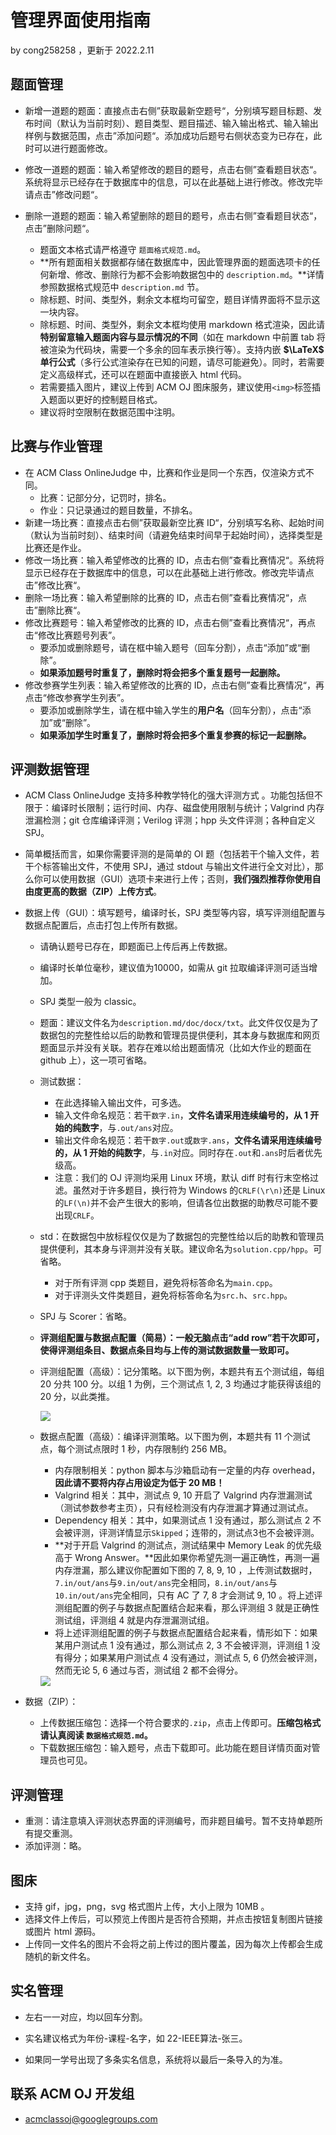 # 管理界面使用指南

by cong258258 ，更新于 2022.2.11

## 题面管理

- 新增一道题的题面：直接点击右侧”获取最新空题号“，分别填写题目标题、发布时间（默认为当前时刻）、题目类型、题目描述、输入输出格式、输入输出样例与数据范围，点击”添加问题“。添加成功后题号右侧状态变为已存在，此时可以进行题面修改。

- 修改一道题的题面：输入希望修改的题目的题号，点击右侧”查看题目状态“。系统将显示已经存在于数据库中的信息，可以在此基础上进行修改。修改完毕请点击”修改问题“。

- 删除一道题的题面：输入希望删除的题目的题号，点击右侧”查看题目状态“，点击”删除问题“。

  - 题面文本格式请严格遵守 ``题面格式规范.md``。
  - **所有题面相关数据都存储在数据库中，因此管理界面的题面选项卡的任何新增、修改、删除行为都不会影响数据包中的 ``description.md``。**详情参照数据格式规范中 ``description.md`` 节。
  - 除标题、时间、类型外，剩余文本框均可留空，题目详情界面将不显示这一块内容。
  - 除标题、时间、类型外，剩余文本框均使用 markdown 格式渲染，因此请**特别留意输入题面内容与显示情况的不同**（如在 markdown 中前置 tab 将被渲染为代码块，需要一个多余的回车表示换行等）。支持内嵌 **$\LaTeX$​​​单行公式**（多行公式渲染存在已知的问题，请尽可能避免）。同时，若需要定义高级样式，还可以在题面中直接嵌入 html 代码。
  - 若需要插入图片，建议上传到 ACM OJ 图床服务，建议使用``<img>``标签插入题面以更好的控制题目格式。
  - 建议将时空限制在数据范围中注明。

## 比赛与作业管理

- 在 ACM Class OnlineJudge 中，比赛和作业是同一个东西，仅渲染方式不同。
  - 比赛：记部分分，记罚时，排名。
  - 作业：只记录通过的题目数量，不排名。
- 新建一场比赛：直接点击右侧”获取最新空比赛 ID“，分别填写名称、起始时间（默认为当前时刻）、结束时间（请避免结束时间早于起始时间），选择类型是比赛还是作业。
- 修改一场比赛：输入希望修改的比赛的 ID，点击右侧”查看比赛情况“。系统将显示已经存在于数据库中的信息，可以在此基础上进行修改。修改完毕请点击”修改比赛“。
- 删除一场比赛：输入希望删除的比赛的 ID，点击右侧”查看比赛情况“，点击”删除比赛“。
- 修改比赛题号：输入希望修改的比赛的 ID，点击右侧”查看比赛情况“，再点击“修改比赛题号列表”。
  - 要添加或删除题号，请在框中输入题号（回车分割），点击“添加”或“删除”。
  - **如果添加题号时重复了，删除时将会把多个重复题号一起删除。**
- 修改参赛学生列表：输入希望修改的比赛的 ID，点击右侧”查看比赛情况“，再点击“修改参赛学生列表”。
  - 要添加或删除学生，请在框中输入学生的**用户名**（回车分割），点击“添加”或“删除”。
  - **如果添加学生时重复了，删除时将会把多个重复参赛的标记一起删除。**

## 评测数据管理

- ACM Class OnlineJudge 支持多种教学特化的强大评测方式 。功能包括但不限于：编译时长限制；运行时间、内存、磁盘使用限制与统计；Valgrind 内存泄漏检测；git 仓库编译评测；Verilog 评测；hpp 头文件评测；各种自定义 SPJ。

- 简单概括而言，如果你需要评测的是简单的 OI 题（包括若干个输入文件，若干个标答输出文件，不使用 SPJ，通过 stdout 与输出文件进行全文对比），那么你可以使用数据（GUI）选项卡来进行上传；否则，**我们强烈推荐你使用自由度更高的数据（ZIP）上传方式**。

- 数据上传（GUI）：填写题号，编译时长，SPJ 类型等内容，填写评测组配置与数据点配置后，点击打包上传所有数据。

  - 请确认题号已存在，即题面已上传后再上传数据。

  - 编译时长单位毫秒，建议值为10000，如需从 git 拉取编译评测可适当增加。

  - SPJ 类型一般为 classic。

  - 题面：建议文件名为``description.md/doc/docx/txt``。此文件仅仅是为了数据包的完整性给以后的助教和管理员提供便利，其本身与数据库和网页题面显示并没有关联。若存在难以给出题面情况（比如大作业的题面在 github 上），这一项可省略。

  - 测试数据：

    - 在此选择输入输出文件，可多选。
    - 输入文件命名规范：若干``数字.in``，**文件名请采用连续编号的，从 1 开始的纯数字**，与``.out/ans``对应。
    - 输出文件命名规范：若干``数字.out``或``数字.ans``，**文件名请采用连续编号的，从 1 开始的纯数字**，与``.in``对应。同时存在``.out``和``.ans``时后者优先级高。
    - 注意：我们的 OJ 评测均采用 Linux 环境，默认 diff 时有行末空格过滤。虽然对于许多题目，换行符为 Windows 的``CRLF(\r\n)``还是 Linux 的``LF(\n)``并不会产生很大的影响，但请各位出数据的助教尽可能不要出现``CRLF``。

  - std：在数据包中放标程仅仅是为了数据包的完整性给以后的助教和管理员提供便利，其本身与评测并没有关联。建议命名为``solution.cpp/hpp``。可省略。

    - 对于所有评测 cpp 类题目，避免将标答命名为``main.cpp``。
    - 对于评测头文件类题目，避免将标答命名为``src.h``、``src.hpp``。

  - SPJ 与 Scorer：省略。

  - **评测组配置与数据点配置（简易）：一般无脑点击“add row”若干次即可，使得评测组条目、数据点条目均与上传的测试数据数量一致即可。**

  - 评测组配置（高级）：记分策略。以下图为例，本题共有五个测试组，每组 20 分共 100 分。以组 1 为例，三个测试点 1, 2, 3 均通过才能获得该组的 20 分，以此类推。

    <img src="https://acm.sjtu.edu.cn/OnlineJudge-pic/20220211-190811-251466.jpg">

  - 数据点配置（高级）：编译评测策略。以下图为例，本题共有 11 个测试点，每个测试点限时 1 秒，内存限制约 256 MB。

    - 内存限制相关：python 脚本与沙箱启动有一定量的内存 overhead，**因此请不要将内存占用设定为低于 20 MB！**
    - Valgrind 相关：其中，测试点 9, 10 开启了 Valgrind 内存泄漏测试（测试参数参考主页），只有经检测没有内存泄漏才算通过测试点。
    - Dependency 相关：其中，如果测试点 1 没有通过，那么测试点 2 不会被评测，评测详情显示``Skipped``；连带的，测试点3也不会被评测。
    - **对于开启 Valgrind 的测试点，测试结果中 Memory Leak 的优先级高于 Wrong Answer。**因此如果你希望先测一遍正确性，再测一遍内存泄漏，那么建议你配置如下图的 7, 8, 9, 10 ，上传测试数据时，``7.in/out/ans``与``9.in/out/ans``完全相同，``8.in/out/ans``与``10.in/out/ans``完全相同，只有 AC 了 7, 8 才会测试 9, 10 。将上述评测组配置的例子与数据点配置结合起来看，那么评测组 3 就是正确性测试组，评测组 4 就是内存泄漏测试组。
    - 将上述评测组配置的例子与数据点配置结合起来看，情形如下：如果某用户测试点 1 没有通过，那么测试点 2, 3 不会被评测，评测组 1 没有得分；如果某用户测试点 4 没有通过，测试点 5, 6 仍然会被评测，然而无论 5, 6 通过与否，测试组 2 都不会得分。

    <img src="https://acm.sjtu.edu.cn/OnlineJudge-pic/20220211-194231-201862.jpg">

- 数据（ZIP）：

  - 上传数据压缩包：选择一个符合要求的``.zip``，点击上传即可。**压缩包格式请认真阅读 ``数据格式规范.md``。**
  - 下载数据压缩包：输入题号，点击下载即可。此功能在题目详情页面对管理员也可见。

  

## 评测管理

- 重测：请注意填入评测状态界面的评测编号，而非题目编号。暂不支持单题所有提交重测。
- 添加评测：略。

## 图床

- 支持 gif，jpg，png，svg 格式图片上传，大小上限为 10MB 。
- 选择文件上传后，可以预览上传图片是否符合预期，并点击按钮复制图片链接或图片 html 源码。
- 上传同一文件名的图片不会将之前上传过的图片覆盖，因为每次上传都会生成随机的新文件名。

## 实名管理

- 左右一一对应，均以回车分割。

- 实名建议格式为年份-课程-名字，如 22-IEEE算法-张三。

- 如果同一学号出现了多条实名信息，系统将以最后一条导入的为准。

## 联系 ACM OJ 开发组

- [acmclassoj@googlegroups.com](mailto:acmclassoj@googlegroups.com)